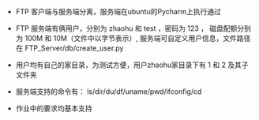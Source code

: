 

 - FTP 客户端与服务端分离，服务端在ubuntu的Pycharm上执行通过

 - FTP 服务端有俩用户，分别为 zhaohu 和 test ，密码为 123 ， 磁盘配额分别为 100M 和 10M（文件中以字节表示）,
   服务端可自定义用户信息，文件路径在 FTP_Server/db/create_user.py

 - 用户均有自己的家目录，为测试方便，用户zhaohu家目录下有 1 和 2 及其子文件夹

 - 服务端支持的命令有：
	ls/dir/du/df/uname/pwd/ifconfig/cd

 - 作业中的要求均基本支持
